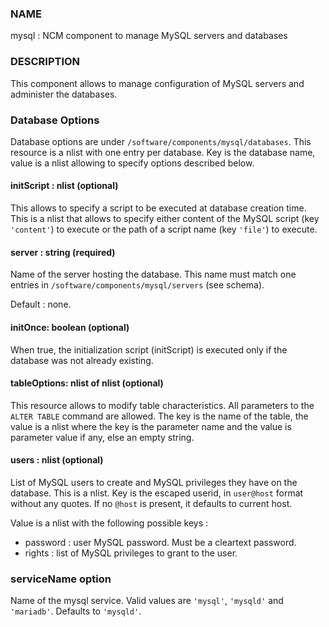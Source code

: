 
### NAME

mysql : NCM component to manage MySQL servers and databases

### DESCRIPTION

This component allows to manage configuration of MySQL servers and administer the databases.

### Database Options

Database options are under `/software/components/mysql/databases`. This resource is a nlist with one entry per database. Key is the
database name, value is a nlist allowing to specify options described below.

#### initScript : nlist (optional)

This allows to specify a script to be executed at database creation time. This is a nlist that allows to specify either content
of the MySQL script (key `'content'`) to execute or the path of a script name (key `'file'`) to execute.

#### server : string (required)

Name of the server hosting the database. This name must match one entries in `/software/components/mysql/servers` (see schema).

Default : none.

#### initOnce: boolean (optional)

When true, the initialization script (initScript) is executed only if the database was not already existing.

#### tableOptions: nlist of nlist (optional)

This resource allows to modify table characteristics. All parameters to the `ALTER TABLE` command are allowed.
The key is the name of the table, the value is a nlist where the key is the parameter name and the value is parameter
value if any, else an empty string.

#### users : nlist (optional)

List of MySQL users to create and MySQL privileges they have on the database. This is a nlist. Key is the escaped userid, in
`user@host` format without any quotes. If no `@host` is present, it defaults to current host.

Value is a nlist with the following possible keys :

- password : user MySQL password. Must be a cleartext password.
- rights : list of MySQL privileges to grant to the user.

### serviceName option

Name of the mysql service. Valid values are `'mysql'`, `'mysqld'` and `'mariadb'`. Defaults to `'mysqld'`.
